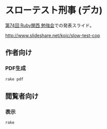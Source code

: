 # スローテスト刑事 (デカ)

[第74回 Ruby関西 勉強会](https://rubykansai.doorkeeper.jp/events/49364)での発表スライド。

http://www.slideshare.net/koic/slow-test-cop

## 作者向け

### PDF生成

```sh
rake pdf
```

## 閲覧者向け

### 表示

```sh
rake
```
